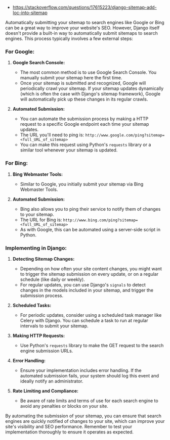 






- https://stackoverflow.com/questions/17615223/django-sitemap-add-loc-into-sitemap




Automatically submitting your sitemap to search engines like Google or Bing can be a great way to improve your website's SEO. However, Django itself doesn't provide a built-in way to automatically submit sitemaps to search engines. This process typically involves a few external steps:

### For Google:

1. **Google Search Console:**
   - The most common method is to use Google Search Console. You manually submit your sitemap here the first time. 
   - Once your sitemap is submitted and recognized, Google will periodically crawl your sitemap. If your sitemap updates dynamically (which is often the case with Django's sitemap framework), Google will automatically pick up these changes in its regular crawls.

2. **Automated Submission:**
   - You can automate the submission process by making a HTTP request to a specific Google endpoint each time your sitemap updates.
   - The URL you'll need to ping is: `http://www.google.com/ping?sitemap=<full_URL_of_sitemap>`
   - You can make this request using Python's `requests` library or a similar tool whenever your sitemap is updated.

### For Bing:

1. **Bing Webmaster Tools:**
   - Similar to Google, you initially submit your sitemap via Bing Webmaster Tools.

2. **Automated Submission:**
   - Bing also allows you to ping their service to notify them of changes to your sitemap.
   - The URL for Bing is: `http://www.bing.com/ping?sitemap=<full_URL_of_sitemap>`
   - As with Google, this can be automated using a server-side script in Python.

### Implementing in Django:

1. **Detecting Sitemap Changes:**
   - Depending on how often your site content changes, you might want to trigger the sitemap submission on every update, or on a regular schedule (like daily or weekly).
   - For regular updates, you can use Django's `signals` to detect changes in the models included in your sitemap, and trigger the submission process.

2. **Scheduled Tasks:**
   - For periodic updates, consider using a scheduled task manager like Celery with Django. You can schedule a task to run at regular intervals to submit your sitemap.

3. **Making HTTP Requests:**
   - Use Python's `requests` library to make the GET request to the search engine submission URLs.

4. **Error Handling:**
   - Ensure your implementation includes error handling. If the automated submission fails, your system should log this event and ideally notify an administrator.

5. **Rate Limiting and Compliance:**
   - Be aware of rate limits and terms of use for each search engine to avoid any penalties or blocks on your site.

By automating the submission of your sitemap, you can ensure that search engines are quickly notified of changes to your site, which can improve your site's visibility and SEO performance. Remember to test your implementation thoroughly to ensure it operates as expected.
